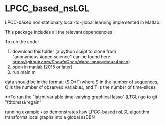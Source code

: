 # LPCC_based_nsLGL
LPCC-based non-stationary local-to-global learning
implemented in Matlab.

This package includes all the relevant dependencies

To run the code:
1. download this folder
   (a python script to clone from "anonymous.4open.science" can be found here https://github.com/ShoufaChen/clone-anonymous4open)
2. open in matlab (2015 or later)
3. run main.m

data should be in the format: (S,O*T)
where S in the number of sequences, O is the number of observed variables, and T is the number of time-slices

**To run the "latent variable time-varying graphical lasso" (LTGL) go to git "fdtomasi/regain"

running example.xlsx demonstrates how LPCC-based nsLGL algorithm transforms local graphs into a global nsDBN